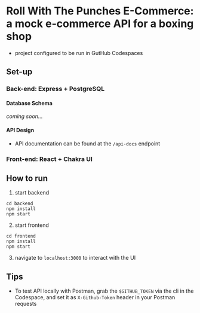 # Roll With The Punches E-Commerce: a mock e-commerce API for a boxing shop

- project configured to be run in GutHub Codespaces

## Set-up

### Back-end: Express + PostgreSQL

#### Database Schema

_*coming soon...*_

#### API Design

- API documentation can be found at the `/api-docs` endpoint

### Front-end: React + Chakra UI

## How to run

1. start backend

```shell
cd backend
npm install
npm start
```

2. start frontend

```shell
cd frontend
npm install
npm start
```

3. navigate to `localhost:3000` to interact with the UI

## Tips

- To test API locally with Postman, grab the `$GITHUB_TOKEN` via the cli in the Codespace, and set it as `X-Github-Token` header in your Postman requests
